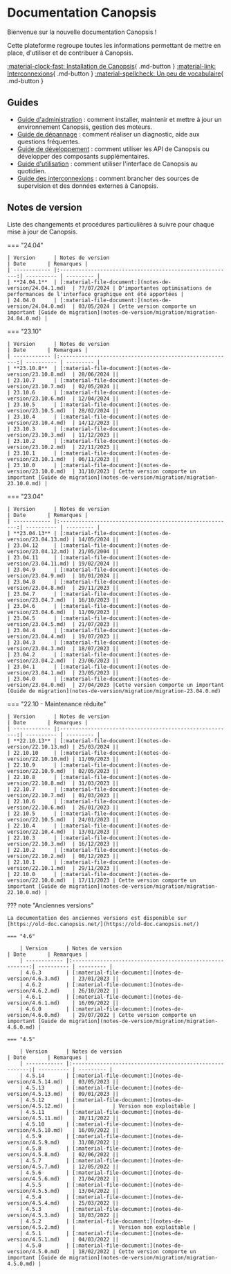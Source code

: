 # Documentation Canopsis

Bienvenue sur la nouvelle documentation Canopsis !

Cette plateforme regroupe toutes les informations permettant de mettre en place, d'utiliser et de contribuer à Canopsis.


[:material-clock-fast: Installation de Canopsis](guide-administration/installation){ .md-button }
[:material-link: Interconnexions](interconnexions){ .md-button }
[:material-spellcheck: Un peu de vocabulaire](guide-utilisation/vocabulaire){ .md-button }

## Guides

*  [Guide d'administration](guide-administration/index.md) : comment installer, maintenir et mettre à jour un environnement Canopsis, gestion des moteurs.
*  [Guide de dépannage](guide-de-depannage/index.md) : comment réaliser un diagnostic, aide aux questions fréquentes.
*  [Guide de développement](guide-developpement/index.md) : comment utiliser les API de Canopsis ou développer des composants supplémentaires.
*  [Guide d'utilisation](guide-utilisation/index.md) : comment utiliser l'interface de Canopsis au quotidien.
*  [Guide des interconnexions](interconnexions/index.md) : comment brancher des sources de supervision et des données externes à Canopsis.

## Notes de version

Liste des changements et procédures particulières à suivre pour chaque mise à jour de Canopsis.


=== "24.04"

    | Version      | Notes de version                                         | Date       | Remarques |
    | ------------ |:--------------------------------------------------------:| ---------- | --------- |
    | **24.04.1**  | [:material-file-document:](notes-de-version/24.04.1.md)  | ??/07/2024 | D'importantes optimisations de performances de l'interface graphique ont été apportées |
    | 24.04.0      | [:material-file-document:](notes-de-version/24.04.0.md)  | 03/05/2024 | Cette version comporte un important [Guide de migration](notes-de-version/migration/migration-24.04.0.md) |

=== "23.10"

    | Version      | Notes de version                                         | Date       | Remarques |
    | ------------ |:--------------------------------------------------------:| ---------- | --------- |
    | **23.10.8**  | [:material-file-document:](notes-de-version/23.10.8.md)  | 28/06/2024 ||
    | 23.10.7      | [:material-file-document:](notes-de-version/23.10.7.md)  | 02/05/2024 ||
    | 23.10.6      | [:material-file-document:](notes-de-version/23.10.6.md)  | 12/04/2024 ||
    | 23.10.5      | [:material-file-document:](notes-de-version/23.10.5.md)  | 28/02/2024 ||
    | 23.10.4      | [:material-file-document:](notes-de-version/23.10.4.md)  | 14/12/2023 ||
    | 23.10.3      | [:material-file-document:](notes-de-version/23.10.3.md)  | 11/12/2023 ||
    | 23.10.2      | [:material-file-document:](notes-de-version/23.10.2.md)  | 22/11/2023 ||
    | 23.10.1      | [:material-file-document:](notes-de-version/23.10.1.md)  | 06/11/2023 ||
    | 23.10.0      | [:material-file-document:](notes-de-version/23.10.0.md)  | 31/10/2023 | Cette version comporte un important [Guide de migration](notes-de-version/migration/migration-23.10.0.md) |
    
=== "23.04"

    | Version      | Notes de version                                         | Date       | Remarques |
    | ------------ |:--------------------------------------------------------:| ---------- | --------- |
    | **23.04.13** | [:material-file-document:](notes-de-version/23.04.13.md) | 14/05/2024 ||
    | 23.04.12     | [:material-file-document:](notes-de-version/23.04.12.md) | 21/05/2004 ||
    | 23.04.11     | [:material-file-document:](notes-de-version/23.04.11.md) | 19/02/2024 ||
    | 23.04.9      | [:material-file-document:](notes-de-version/23.04.9.md)  | 10/01/2024 ||
    | 23.04.8      | [:material-file-document:](notes-de-version/23.04.8.md)  | 29/11/2023 ||
    | 23.04.7      | [:material-file-document:](notes-de-version/23.04.7.md)  | 16/10/2023 ||
    | 23.04.6      | [:material-file-document:](notes-de-version/23.04.6.md)  | 11/09/2023 ||
    | 23.04.5      | [:material-file-document:](notes-de-version/23.04.5.md)  | 21/07/2023 ||
    | 23.04.4      | [:material-file-document:](notes-de-version/23.04.4.md)  | 19/07/2023 ||
    | 23.04.3      | [:material-file-document:](notes-de-version/23.04.3.md)  | 18/07/2023 ||
    | 23.04.2      | [:material-file-document:](notes-de-version/23.04.2.md)  | 23/06/2023 ||
    | 23.04.1      | [:material-file-document:](notes-de-version/23.04.1.md)  | 23/05/2023 ||
    | 23.04.0      | [:material-file-document:](notes-de-version/23.04.0.md)  | 27/04/2023 |Cette version comporte un important [Guide de migration](notes-de-version/migration/migration-23.04.0.md)

=== "22.10 - Maintenance réduite"

    | Version      | Notes de version                                         | Date       | Remarques |
    | ------------ |:--------------------------------------------------------:| ---------- | --------- |
    | **22.10.13** | [:material-file-document:](notes-de-version/22.10.13.md) | 25/03/2024 ||
    | 22.10.10     | [:material-file-document:](notes-de-version/22.10.10.md) | 11/09/2023 ||
    | 22.10.9      | [:material-file-document:](notes-de-version/22.10.9.md)  | 02/05/2023 ||
    | 22.10.8      | [:material-file-document:](notes-de-version/22.10.8.md)  | 31/03/2023 ||
    | 22.10.7      | [:material-file-document:](notes-de-version/22.10.7.md)  | 01/03/2023 ||
    | 22.10.6      | [:material-file-document:](notes-de-version/22.10.6.md)  | 26/01/2023 ||
    | 22.10.5      | [:material-file-document:](notes-de-version/22.10.5.md)  | 24/01/2023 ||
    | 22.10.4      | [:material-file-document:](notes-de-version/22.10.4.md)  | 13/01/2023 ||
    | 22.10.3      | [:material-file-document:](notes-de-version/22.10.3.md)  | 16/12/2023 ||
    | 22.10.2      | [:material-file-document:](notes-de-version/22.10.2.md)  | 08/12/2023 ||
    | 22.10.1      | [:material-file-document:](notes-de-version/22.10.1.md)  | 29/11/2023 ||
    | 22.10.0      | [:material-file-document:](notes-de-version/22.10.0.md)  | 17/11/2023 | Cette version comporte un important [Guide de migration](notes-de-version/migration/migration-22.10.0.md) |


??? note "Anciennes versions"

    La documentation des anciennes versions est disponible sur [https://old-doc.canopsis.net/](https://old-doc.canopsis.net/)    

	=== "4.6"

	    | Version      | Notes de version                                         | Date       | Remarques |
	    | ------------ |:--------------------------------------------------------:| ---------- | --------- |
	    | 4.6.3        | [:material-file-document:](notes-de-version/4.6.3.md)    | 23/01/2023 ||
	    | 4.6.2        | [:material-file-document:](notes-de-version/4.6.2.md)    | 26/10/2022 ||
	    | 4.6.1        | [:material-file-document:](notes-de-version/4.6.1.md)    | 16/09/2022 ||
	    | 4.6.0        | [:material-file-document:](notes-de-version/4.6.0.md)    | 29/07/2022 | Cette version comporte un important [Guide de migration](notes-de-version/migration/migration-4.6.0.md) |

	=== "4.5"

	    | Version      | Notes de version                                         | Date       | Remarques |
	    | ------------ |:--------------------------------------------------------:| ---------- | --------- |
	    | 4.5.14       | [:material-file-document:](notes-de-version/4.5.14.md)   | 03/05/2023 ||
	    | 4.5.13       | [:material-file-document:](notes-de-version/4.5.13.md)   | 09/01/2023 ||
	    | 4.5.12       | [:material-file-document:](notes-de-version/4.5.12.md)   |            | Version non exploitable |
	    | 4.5.11       | [:material-file-document:](notes-de-version/4.5.11.md)   | 28/11/2022 ||
	    | 4.5.10       | [:material-file-document:](notes-de-version/4.5.10.md)   | 16/09/2022 ||
	    | 4.5.9        | [:material-file-document:](notes-de-version/4.5.9.md)    | 31/08/2022 ||
	    | 4.5.8        | [:material-file-document:](notes-de-version/4.5.8.md)    | 02/06/2022 ||
	    | 4.5.7        | [:material-file-document:](notes-de-version/4.5.7.md)    | 12/05/2022 ||
	    | 4.5.6        | [:material-file-document:](notes-de-version/4.5.6.md)    | 21/04/2022 ||
	    | 4.5.5        | [:material-file-document:](notes-de-version/4.5.5.md)    | 13/04/2022 ||
	    | 4.5.4        | [:material-file-document:](notes-de-version/4.5.4.md)    | 25/03/2022 ||
	    | 4.5.3        | [:material-file-document:](notes-de-version/4.5.3.md)    | 18/03/2022 ||
	    | 4.5.2        | [:material-file-document:](notes-de-version/4.5.2.md)    |            | Version non exploitable |
	    | 4.5.1        | [:material-file-document:](notes-de-version/4.5.1.md)    | 04/03/2022 ||
	    | 4.5.0        | [:material-file-document:](notes-de-version/4.5.0.md)    | 18/02/2022 | Cette version comporte un important [Guide de migration](notes-de-version/migration/migration-4.5.0.md) |


